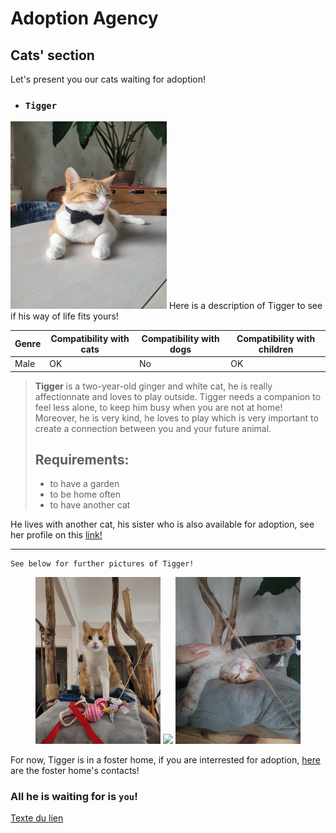 # Adoption Agency 
## Cats' section  
Let's present you our cats waiting for adoption!
- ### `Tigger` 
<img src="./tigrou.jpg" alt="Tigrou" width="250" height="300">  
Here is a description of Tigger to see if his way of life fits yours!


| Genre | Compatibility with cats | Compatibility with dogs | Compatibility with children |
|-------|--------------------|---------------------|----------------------|
| Male  | OK               | No                 | OK                 |

>**Tigger**  is a two-year-old ginger and white cat, he is really affectionnate and loves to play outside. Tigger needs a companion to feel less alone, to keep him busy when you are not at home! Moreover, he is very kind, he loves to play which is very important to create a connection between you and your future animal.  
>## Requirements:
> - to have a garden
> - to be home often
> - to have another cat

He lives with another cat, his sister who is also available for adoption, see her profile on this [link!](index_2.md)
* * *  
~~~
See below for further pictures of Tigger! 
~~~
<p align="center">
  <img src="20231224_201340.jpg" width="200" />
  <img src="20240413_163530.jpg" width="200" />
   <img src="20240615_214826.jpg" width="200" />
</p>

For now, Tigger is in a foster home, if you are interrested for adoption, [here](tel:+33782718236) are the foster home's contacts!
### All he is waiting for is `you`!

[Texte du lien](tel:+33123456789)



  






